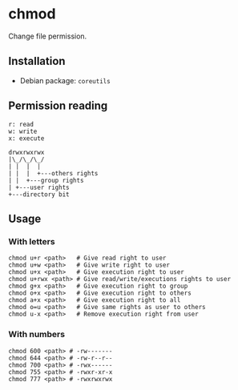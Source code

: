 # chmod

Change file permission.

## Installation

- Debian package: `coreutils`

## Permission reading

```text
r: read
w: write
x: execute

drwxrwxrwx
|\_/\_/\_/
| |  |  |
| |  |  +---others rights
| |  +---group rights
| +---user rights
+---directory bit
```

## Usage

### With letters

```console
chmod u+r <path>   # Give read right to user
chmod u+w <path>   # Give write right to user
chmod u+x <path>   # Give execution right to user
chmod u+rwx <path> # Give read/write/executions rights to user
chmod g+x <path>   # Give execution right to group
chmod o+x <path>   # Give execution right to others
chmod a+x <path>   # Give execution right to all
chmod o=u <path>   # Give same rights as user to others
chmod u-x <path>   # Remove execution right from user
```

### With numbers

```console
chmod 600 <path> # -rw-------
chmod 644 <path> # -rw-r--r--
chmod 700 <path> # -rwx------
chmod 755 <path> # -rwxr-xr-x
chmod 777 <path> # -rwxrwxrwx
```

